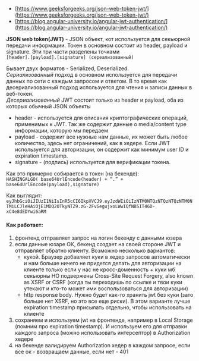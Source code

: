 - [https://www.geeksforgeeks.org/json-web-token-jwt/](https://www.geeksforgeeks.org/json-web-token-jwt/) 
- [https://blog.angular-university.io/angular-jwt-authentication/](https://blog.angular-university.io/angular-jwt-authentication/) 


**JSON web token(JWT)** - JSON объект, кот используется для секьюрной передачи информации. Токен в основном состоит из header, payload и signature. Эти три части разделены точками  
`[header].[payload].[signature] (сереализованный)` 
  
Бывает двух форматов - Serialized, Deserialized.  
*Сериализованный* подход в основном используется для передачи данных по сети с каждым запросом и ответом. В то время как десериализованный подход используется для чтения и записи данных в веб-токен.  
*Десериализованный* JWT состоит только из header и payload, оба из которых обычный JSON объекты  
  
- header - используется для описания криптографических операций, применимых к JWT. Так же содержит данные о media/content type информации, которую мы передаем  
- payload - содержит все нужные нам данные, их может быть любое количество, здесь нет ограничений, как в хедере. Если JWT используется для авторизации, он содержит как минимум user ID и expiration timestamp.  
- signature - (подпись) используется для верификации токена.  
  
Как это примерно собирается в токен (на бекенде):  
`HASHINGALGO( base64UrlEncode(header) + “.” + base64UrlEncode(payload),signature)`  
  
Как выглядит:  `eyJhbGciOiJIUzI1NiIsInR5cCI6IkpXVCJ9.eyJzdWIiOiIzNTM0NTQzNTQzNTQzNTM0NTMiLCJleHAiOjE1MDQ2OTkyNTZ9.zG-2FvGegujxoLWwIQfNB5IT46D-xC4e8dEDYwi6aRM`
  
  
#### Как работает:  
1. фронтенд отправляет запрос на логин бекенду с данными юзера  
2. если данные юзаре ОК, бекенд создает на своей стороне JWT и отправляет обратно клиенту. Возможно несколько вариантов:  
	-  кукой. Браузер добавляет куки в хедер запросов автоматически и нам больше ничего не придется делать для авторизации на клиенте только если у нас не кросс-доменность + куки мб секьюрны НО подвержены Cross-Site Request Forgery, also known as XSRF or CSRF (когда ты переходишь по ссылке и твои куки утекают и кто-то может ими воспользоваться для авторизации)  
	-  http response body. Нужно будет как-то хранить jwt без куки (зато больше нет XSRF, но это все еще риски). В этом варианте лучше expiration timestamp присылать отдельно, чтобы использовать на клиенте  
3. сохраняем и используем jwt на фронтенде, например в Local Storage (помним про expiration timestamp). И используем его для отправки каждого запроса (можно использовать интерсептор) в Authorization хедере  
4. на бекенде валидируем Authorization хедер в каждом запросе, если все ок - возвращаем данные, если нет - 401


